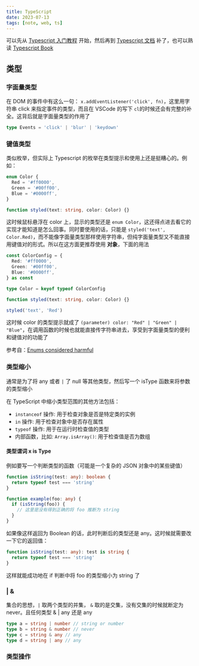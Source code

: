 ```yaml
---
title: TypeScript
date: 2023-07-13
tags: [note, web, ts]
---
```


可以先从 [Typescript 入门教程] 开始，然后再到 [Typescript 文档] 补了，也可以熟读 [Typescript Book]

## 类型

### 字面量类型

在 DOM 的事件中有这么一句： `x.addEventListener('click', fn)`，这里用字符串 click 来指定事件的类型，而且在 VSCode 的写下 `cl`的时候还会有完整的补全。这背后就是字面量类型的作用了

```ts
type Events = 'click' | 'blur' | 'keydown'
```

### 键值类型

类似枚举，但实际上 Typescript 的枚举在类型提示和使用上还是挺糟心的。例如：

```ts
enum Color {
  Red = '#ff0000',
  Green = '#00ff00',
  Blue = '#0000ff',
}

function styled(text: string, color: Color) {}
```

这时候鼠标悬浮在 color 上，显示的类型还是 `enum Color`，这还得点进去看它的实现才能知道是怎么回事。同时要使用的话，只能是 `styled('text', Color.Red)`，而不能像字面量类型那样使用字符串，但纯字面量类型又不能直接用键值对的形式。所以在这方面更推荐使用 **对象**，下面的用法

```ts
const ColorConfig = {
  Red: '#ff0000',
  Green: '#00ff00',
  Blue: '#0000ff',
} as const

type Color = keyof typeof ColorConfig

function styled(text: string, color: Color) {}

styled('text', 'Red')
```

这时候 color 的类型提示就成了 `(parameter) color: "Red" | "Green" | "Blue"`，在调用函数的时候也就能直接传字符串进去，享受到字面量类型的便利和键值对的功能了

参考自：[Enums considered harmful]

### 类型缩小

通常是为了将 any 或者 `|` 了 null 等其他类型，然后写一个 isType 函数来将参数的类型缩小

在 TypeScript 中缩小类型范围的其他方法包括：

- `instanceof` 操作: 用于检查对象是否是特定类的实例
- `in` 操作: 用于检查对象中是否存在属性
- `typeof` 操作: 用于在运行时检查值的类型
- 内部函数，比如: `Array.isArray()`: 用于检查值是否为数组

#### 类型谓词 x is Type

例如要写一个判断类型的函数（可能是一个复杂的 JSON 对象中的某些键值）

```ts
function isString(test: any): boolean {
  return typeof test === 'string'
}

function example(foo: any) {
  if (isString(foo)) {
    // 这里是没有得到正确的将 foo 推断为 string
  }
}
```

如果像这样返回为 Boolean 的话，此时判断后的类型还是 any。这时候就需要改一下它的返回值：

```ts
function isString(test: any): test is string {
  return typeof test === 'string'
}
```

这样就能成功地在 if 判断中将 foo 的类型缩小为 string 了

### | &

集合的思想，`|` 取两个类型的并集， `&` 取的是交集，没有交集的时候就断定为 never。且任何类型 & | any 还是 any

```ts
type a = string | number // string or number
type b = string & number // never
type c = string & any // any
type d = string | any // any
```

### 类型操作

[Typescript 入门教程]: http://ts.xcatliu.com/
[Typescript 文档]: https://www.typescriptlang.org/docs/
[Typescript Book]: https://github.com/gibbok/typescript-book
[Enums considered harmful]: https://www.youtube.com/watch?v=jjMbPt_H3RQ
